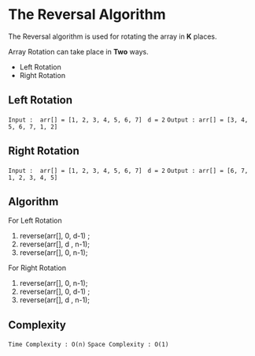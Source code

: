 ﻿# **The Reversal Algorithm**

The Reversal algorithm is used for rotating the array in **K** places.

Array Rotation can take place in **Two** ways.
  - Left Rotation
 - Right Rotation
 ## Left Rotation

`Input :  arr[] = [1, 2, 3, 4, 5, 6, 7] `
                `d = 2`
`Output : arr[] = [3, 4, 5, 6, 7, 1, 2]`

 ## Right Rotation

`Input :  arr[] = [1, 2, 3, 4, 5, 6, 7] `
                `d = 2`
`Output : arr[] = [6, 7, 1, 2, 3, 4, 5]`

## Algorithm
For Left Rotation
 1.  reverse(arr[], 0, d-1) ;
 2.  reverse(arr[], d , n-1);
 3.  reverse(arr[], 0, n-1);

For Right Rotation
 1. reverse(arr[], 0, n-1);
 2. reverse(arr[], 0, d-1) ;
 3.  reverse(arr[], d , n-1);

## Complexity
`Time Complexity : O(n)`
`Space Complexity : O(1)`
   
